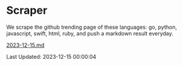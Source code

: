 # Scraper

We scrape the github trending page of these languages: go, python, javascript, swift, html, ruby, and push a markdown result everyday.

[2023-12-15.md](https://github.com/henson/Scraper/blob/master/2023-12-15.md)

Last Updated: 2023-12-15 00:00:04